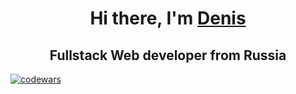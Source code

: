 <h1 align="center">
Hi there, I'm <a href="https://dhusser.github.io/rsschool-cv/" target="_blank">Denis</a> 
</h1>
<h2 align="center">
Fullstack Web developer from Russia
</h2>

[![codewars](https://www.codewars.com/users/dhusser/badges/large)](https://www.codewars.com/users/dhusser)
